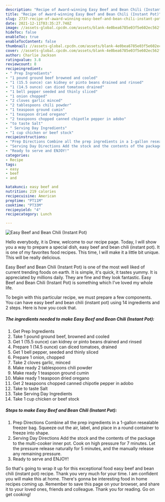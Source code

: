```yaml
---
description: "Recipe of Award-winning Easy Beef and Bean Chili (Instant Pot)"
title: "Recipe of Award-winning Easy Beef and Bean Chili (Instant Pot)"
slug: 2737-recipe-of-award-winning-easy-beef-and-bean-chili-instant-pot
date: 2021-12-11T03:35:27.748Z
image: //assets-global.cpcdn.com/assets/blank-4e0bea6785e03f5e602ec562f230caae08da540cada707380b4fe1bbebba43da.png
hideToc: false
enableToc: true
enableTocContent: false
thumbnail: //assets-global.cpcdn.com/assets/blank-4e0bea6785e03f5e602ec562f230caae08da540cada707380b4fe1bbebba43da.png
cover: //assets-global.cpcdn.com/assets/blank-4e0bea6785e03f5e602ec562f230caae08da540cada707380b4fe1bbebba43da.png
author: Charlie Jackson
ratingvalue: 3.8
reviewcount: 8
recipeingredient:
- " Prep Ingredients"
- "1 pound ground beef browned and cooled"
- "1 (15.5 ounce) can kidney or pinto beans drained and rinsed"
- "1 (14.5 ounce) can diced tomatoes drained"
- "1 bell pepper seeded and thinly sliced"
- "1 onion chopped"
- "2 cloves garlic minced"
- "2 tablespoons chili powder"
- "1 teaspoon ground cumin"
- "1 teaspoon dried oregano"
- "2 teaspoons chopped canned chipotle pepper in adobo"
- "to taste Salt"
- " Serving Day Ingredients"
- "1 cup chicken or beef stock"
recipeinstructions:
- "Prep Directions Combine all the prep ingredients in a 1-gallon resealable freezer bag. Squeeze out the air, label, and place in a round container to freeze into shape."
- "Serving Day Directions Add the stock and the contents of the package to the multi-cooker inner pot. Cook on high pressure for 7 minutes. Let the pressure release naturally for 5 minutes, and the manually release any remaining pressure."
- "Ready to serve and ENJOY!"
categories:
- Recipe
tags:
- easy
- beef
- and

katakunci: easy beef and 
nutrition: 219 calories
recipecuisine: American
preptime: "PT11M"
cooktime: "PT33M"
recipeyield: "4"
recipecategory: Lunch

---
```



![Easy Beef and Bean Chili (Instant Pot)](//assets-global.cpcdn.com/assets/blank-4e0bea6785e03f5e602ec562f230caae08da540cada707380b4fe1bbebba43da.png)

Hello everybody, it is Drew, welcome to our recipe page. Today, I will show you a way to prepare a special dish, easy beef and bean chili (instant pot). It is one of my favorites food recipes. This time, I will make it a little bit unique. This will be really delicious.

Easy Beef and Bean Chili (Instant Pot) is one of the most well liked of current trending foods on earth. It is simple, it's quick, it tastes yummy. It is appreciated by millions daily. They are fine and they look fantastic. Easy Beef and Bean Chili (Instant Pot) is something which I've loved my whole life.




To begin with this particular recipe, we must prepare a few components. You can have easy beef and bean chili (instant pot) using 14 ingredients and 2 steps. Here is how you cook that.

<!--inarticleads1-->

##### The ingredients needed to make Easy Beef and Bean Chili (Instant Pot):

1. Get  Prep Ingredients
1. Take 1 pound ground beef, browned and cooled
1. Get 1 (15.5 ounce) can kidney or pinto beans drained and rinsed
1. Prepare 1 (14.5 ounce) can diced tomatoes, drained
1. Get 1 bell pepper, seeded and thinly sliced
1. Prepare 1 onion, chopped
1. Take 2 cloves garlic, minced
1. Make ready 2 tablespoons chili powder
1. Make ready 1 teaspoon ground cumin
1. Make ready 1 teaspoon dried oregano
1. Get 2 teaspoons chopped canned chipotle pepper in adobo
1. Take to taste Salt
1. Take  Serving Day Ingredients
1. Take 1 cup chicken or beef stock




<!--inarticleads2-->

##### Steps to make Easy Beef and Bean Chili (Instant Pot):

1. Prep Directions Combine all the prep ingredients in a 1-gallon resealable freezer bag. Squeeze out the air, label, and place in a round container to freeze into shape.
1. Serving Day Directions Add the stock and the contents of the package to the multi-cooker inner pot. Cook on high pressure for 7 minutes. Let the pressure release naturally for 5 minutes, and the manually release any remaining pressure.
1. Ready to serve and ENJOY!



So that's going to wrap it up for this exceptional food easy beef and bean chili (instant pot) recipe. Thank you very much for your time. I am confident you will make this at home. There's gonna be interesting food in home recipes coming up. Remember to save this page on your browser, and share it to your loved ones, friends and colleague. Thank you for reading. Go on get cooking!
